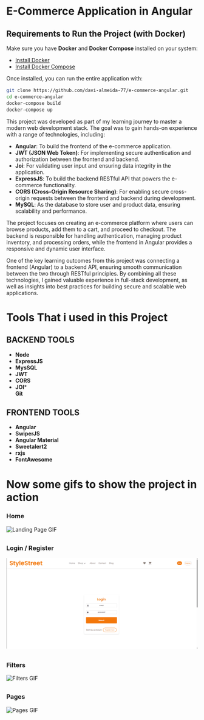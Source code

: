 # E-Commerce Application in Angular

## Requirements to Run the Project (with Docker)

Make sure you have **Docker** and **Docker Compose** installed on your system:

- [Install Docker](https://docs.docker.com/get-docker/)
- [Install Docker Compose](https://docs.docker.com/compose/install/)

Once installed, you can run the entire application with:

```bash
git clone https://github.com/davi-almeida-77/e-commerce-angular.git
cd e-commerce-angular
docker-compose build
docker-compose up
```


This project was developed as part of my learning journey to master a modern web development stack. The goal was to gain hands-on experience with a range of technologies, including:

- **Angular**: To build the frontend of the e-commerce application.
- **JWT (JSON Web Token)**: For implementing secure authentication and authorization between the frontend and backend.
- **Joi**: For validating user input and ensuring data integrity in the application.
- **ExpressJS**: To build the backend RESTful API that powers the e-commerce functionality.
- **CORS (Cross-Origin Resource Sharing)**: For enabling secure cross-origin requests between the frontend and backend during development.
- **MySQL**: As the database to store user and product data, ensuring scalability and performance.

The project focuses on creating an e-commerce platform where users can browse products, add them to a cart, and proceed to checkout. The backend is responsible for handling authentication, managing product inventory, and processing orders, while the frontend in Angular provides a responsive and dynamic user interface.

One of the key learning outcomes from this project was connecting a frontend (Angular) to a backend API, ensuring smooth communication between the two through RESTful principles. By combining all these technologies, I gained valuable experience in full-stack development, as well as insights into best practices for building secure and scalable web applications.
 
 # Tools That i used in this Project 

 
## BACKEND TOOLS

* **Node**
*  **ExpressJS**
*  **MysSQL**
*  **JWT**
*  **CORS**
*  **JOI***  
**Git**

## FRONTEND TOOLS

* **Angular**
*  **SwiperJS**
*  **Angular Material**
*  **Sweetalert2**
*  **rxjs**
*  **FontAwesome**

 # Now some gifs to show the project in action

### Home  

![Landing Page GIF](https://raw.githubusercontent.com/DaviAlmeidaD3V/e-commerce-angular/main/client/src/assets/img/LandingPage.gif)

<div style="margin-bottom: 30px;"></div> 

### Login / Register

![Login/Registry GIF](https://raw.githubusercontent.com/DaviAlmeidaD3V/e-commerce-angular/main/client/src/assets/img/LoginRegistry.gif)

<div style="margin-bottom: 30px;"></div> 

### Filters  

![Filters GIF](https://raw.githubusercontent.com/DaviAlmeidaD3V/e-commerce-angular/main/client/src/assets/img/Filters.gif)

<div style="margin-bottom: 30px;"></div> 

### Pages  

![Pages GIF](https://raw.githubusercontent.com/DaviAlmeidaD3V/e-commerce-angular/main/client/src/assets/img/Pages.gif)
